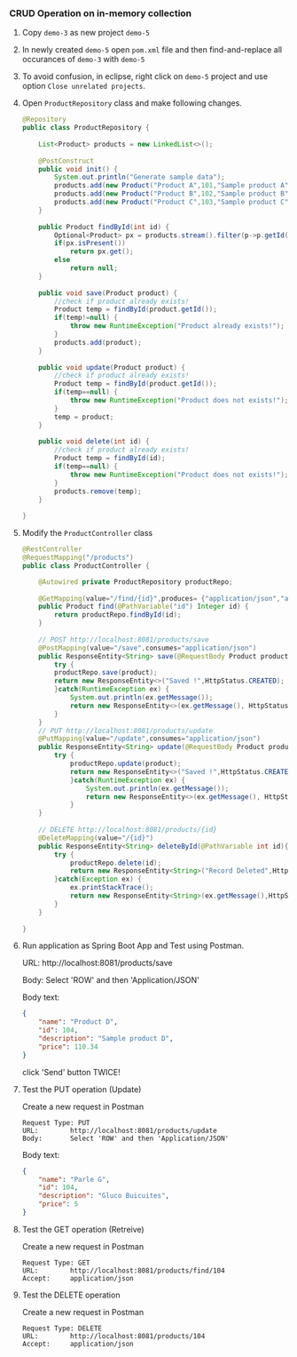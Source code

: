 ### CRUD Operation on in-memory collection

1.  Copy `demo-3` as new project `demo-5`

2.  In newly created `demo-5` open `pom.xml` file and then find-and-replace all occurances of `demo-3` with `demo-5`

3.  To avoid confusion, in eclipse, right click on `demo-5` project and use option `Close unrelated projects`.

4.  Open `ProductRepository` class and make following changes.

    ```java
    @Repository
    public class ProductRepository {
        
        List<Product> products = new LinkedList<>();
        
        @PostConstruct
        public void init() {
            System.out.println("Generate sample data");
            products.add(new Product("Product A",101,"Sample product A",120D));
            products.add(new Product("Product B",102,"Sample product B",110.3D));
            products.add(new Product("Product C",103,"Sample product C",320.67D));
        }
        
        public Product findById(int id) {
            Optional<Product> px = products.stream().filter(p->p.getId()==id).findFirst();
            if(px.isPresent())
                return px.get();
            else
                return null;
        }
        
        public void save(Product product) {
            //check if product already exists!
            Product temp = findById(product.getId());
            if(temp!=null) {
                throw new RuntimeException("Product already exists!");
            }
            products.add(product);
        }
        
        public void update(Product product) {
            //check if product already exists!
            Product temp = findById(product.getId());
            if(temp==null) {
                throw new RuntimeException("Product does not exists!");
            }
            temp = product; 
        }	
        
        public void delete(int id) {
            //check if product already exists!
            Product temp = findById(id);
            if(temp==null) {
                throw new RuntimeException("Product does not exists!");
            }
            products.remove(temp);
        }
        
    }
    ```

5.  Modify the `ProductController` class

    ```java
    @RestController
    @RequestMapping("/products")
    public class ProductController {

        @Autowired private ProductRepository productRepo;
        
        @GetMapping(value="/find/{id}",produces= {"application/json","application/xml"})
        public Product find(@PathVariable("id") Integer id) {
            return productRepo.findById(id);
        }
        
        // POST http://localhost:8081/products/save
        @PostMapping(value="/save",consumes="application/json")
        public ResponseEntity<String> save(@RequestBody Product product){
            try {
            productRepo.save(product);
            return new ResponseEntity<>("Saved !",HttpStatus.CREATED);
            }catch(RuntimeException ex) {
                System.out.println(ex.getMessage());
                return new ResponseEntity<>(ex.getMessage(), HttpStatus.BAD_REQUEST);
            }
        }
        // PUT http://localhost:8081/products/update
        @PutMapping(value="/update",consumes="application/json")
        public ResponseEntity<String> update(@RequestBody Product product){
            try {
                productRepo.update(product);
                return new ResponseEntity<>("Saved !",HttpStatus.CREATED);
                }catch(RuntimeException ex) {
                    System.out.println(ex.getMessage());
                    return new ResponseEntity<>(ex.getMessage(), HttpStatus.BAD_REQUEST);
                }
        }
        
        // DELETE http://localhost:8081/products/{id}
        @DeleteMapping(value="/{id}")
        public ResponseEntity<String> deleteById(@PathVariable int id){
            try {
                productRepo.delete(id);
                return new ResponseEntity<String>("Record Deleted",HttpStatus.OK);
            }catch(Exception ex) {
                ex.printStackTrace();
                return new ResponseEntity<String>(ex.getMessage(),HttpStatus.BAD_REQUEST);
            }
        }
        
    }
    ```

6.  Run application as Spring Boot App and Test using Postman.

    URL:        http://localhost:8081/products/save

    Body:       Select 'ROW' and then 'Application/JSON'
    
    Body text:       

    ```json
    {
        "name": "Product D",
        "id": 104,
        "description": "Sample product D",
        "price": 110.34
    }
    ```

    click 'Send' button TWICE!

7.  Test the PUT operation (Update)

    Create a new request in Postman 
    
    ```
    Request Type: PUT
    URL:        http://localhost:8081/products/update
    Body:       Select 'ROW' and then 'Application/JSON'
    ```
    
    Body text:       

    ```json
    {
        "name": "Parle G",
        "id": 104,
        "description": "Gluco Buicuites",
        "price": 5
    }
    ```

8.  Test the GET operation (Retreive)

    Create a new request in Postman 
    
    ```
    Request Type: GET
    URL:        http://localhost:8081/products/find/104
    Accept:     application/json
    ```

9.  Test the DELETE operation 

    Create a new request in Postman 
    
    ```
    Request Type: DELETE
    URL:        http://localhost:8081/products/104
    Accept:     application/json
    ```
